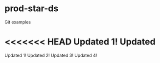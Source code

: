 # prod-star-ds
Git examples


<<<<<<< HEAD
Updated 1! Updated
=======
Updated 1!
Updated 2!
Updated 3!
Updated 4!
